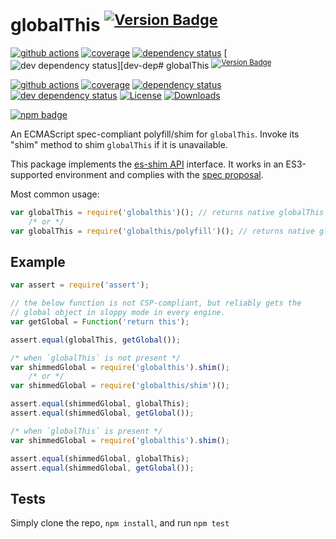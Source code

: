 # globalThis <sup>[![Version Badge][npm-version-svg]][npm-url]</sup>

[![github actions][actions-image]][actions-url]
[![coverage][codecov-image]][codecov-url]
[![dependency status][deps-svg]][deps-url]
[![dev dependency status][dev-deps-svg]][dev-dep# globalThis <sup>[![Version Badge][npm-version-svg]][npm-url]</sup>

[![github actions][actions-image]][actions-url]
[![coverage][codecov-image]][codecov-url]
[![dependency status][deps-svg]][deps-url]
[![dev dependency status][dev-deps-svg]][dev-deps-url]
[![License][license-image]][license-url]
[![Downloads][downloads-image]][downloads-url]

[![npm badge][npm-badge-png]][npm-url]

An ECMAScript spec-compliant polyfill/shim for `globalThis`. Invoke its "shim" method to shim `globalThis` if it is unavailable.

This package implements the [es-shim API](https://github.com/es-shims/api) interface. It works in an ES3-supported environment and complies with the [spec proposal](https://github.com/tc39/proposal-global).

Most common usage:
```js
var globalThis = require('globalthis')(); // returns native globalThis if compliant
	/* or */
var globalThis = require('globalthis/polyfill')(); // returns native globalThis if compliant
```

## Example

```js
var assert = require('assert');

// the below function is not CSP-compliant, but reliably gets the
// global object in sloppy mode in every engine.
var getGlobal = Function('return this');

assert.equal(globalThis, getGlobal());
```

```js
/* when `globalThis` is not present */
var shimmedGlobal = require('globalthis').shim();
	/* or */
var shimmedGlobal = require('globalthis/shim')();

assert.equal(shimmedGlobal, globalThis);
assert.equal(shimmedGlobal, getGlobal());
```

```js
/* when `globalThis` is present */
var shimmedGlobal = require('globalthis').shim();

assert.equal(shimmedGlobal, globalThis);
assert.equal(shimmedGlobal, getGlobal());
```

## Tests
Simply clone the repo, `npm install`, and run `npm test`

[npm-url]: https://npmjs.org/package/globalthis
[npm-version-svg]: https://versionbadg.es/ljharb/globalThis.svg
[deps-svg]: https://david-dm.org/ljharb/globalThis.svg?theme=shields.io
[deps-url]: https://david-dm.org/ljharb/globalThis
[dev-deps-svg]: https://david-dm.org/ljharb/globalThis/dev-status.svg?theme=shields.io
[dev-deps-url]: https://david-dm.org/ljharb/globalThis#info=devDependencies
[npm-badge-png]: https://nodei.co/npm/globalthis.png?downloads=true&stars=true
[license-image]: https://img.shields.io/npm/l/globalthis.svg
[license-url]: LICENSE
[downloads-image]: https://img.shields.io/npm/dm/globalthis.svg
[downloads-url]: https://npm-stat.com/charts.html?package=globalthis
[codecov-image]: https://codecov.io/gh/es-shims/globalThis/branch/main/graphs/badge.svg
[codecov-url]: https://app.codecov.io/gh/es-shims/globalThis/
[actions-image]: https://img.shields.io/endpoint?url=https://github-actions-badge-u3jn4tfpocch.runkit.sh/es-shims/globalThis
[actions-url]: https://github.com/es-shims/globalThis/actions
